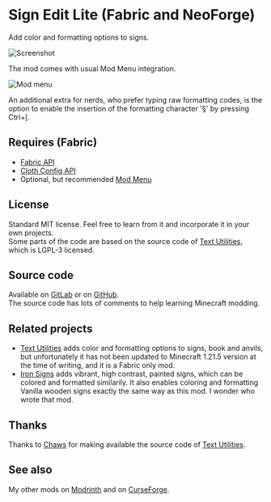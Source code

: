 # Sign Edit Lite (Fabric and NeoForge)  

Add color and formatting options to signs.

![Screenshot](./images/screenshot1.png "Screenshot")

The mod comes with usual Mod Menu integration. 

![Mod menu](./images/options.png "Options")

An additional extra for nerds, who prefer typing raw formatting codes, is the option to enable the insertion of the formatting character '§' by pressing Ctrl+[. 


## Requires (Fabric)

- [Fabric API](https://modrinth.com/mod/fabric-api)  
- [Cloth Config API](https://modrinth.com/mod/cloth-config)
- Optional, but recommended [Mod Menu](https://modrinth.com/mod/modmenu)


## License

Standard MIT license. Feel free to learn from it and incorporate it in your own projects.  
Some parts of the code are based on the source code of [Text Utilities](https://github.com/ChristopherHaws/mc-text-utilities), which is LGPL-3 licensed. 


## Source code

Available on [GitLab](https://gitlab.com/pintergabor/signeditlite.git) or on [GitHub](https://github.com/pinter-gabor-at/signeditlite.git).  
The source code has lots of comments to help learning Minecraft modding.


## Related projects

- [Text Utilities](https://modrinth.com/mod/text-utilities) adds color and formatting options to signs, book and anvils, but unfortunately it has not been updated to Minecraft 1.21.5 version at the time of writing, and it is a Fabric only mod.  
- [Iron Signs](https://modrinth.com/mod/ironsigns) adds vibrant, high contrast, painted signs, which can be colored and formatted similarily. It also enables coloring and formatting Vanilla wooden signs exactly the same way as this mod. I wonder who wrote that mod.


## Thanks

Thanks to [Chaws](https://modrinth.com/user/Chaws) for making available the source code of [Text Utilities](https://modrinth.com/mod/text-utilities).


## See also

My other mods on [Modrinth](https://modrinth.com/user/pinter.gabor) and on [CurseForge](https://www.curseforge.com/members/pintergabor/projects).
